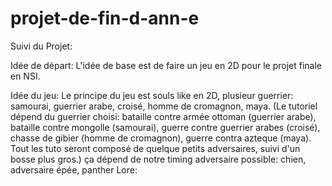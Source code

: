 # projet-de-fin-d-ann-e

Suivi du Projet:

Idée de départ: L'idée de base est de faire un jeu en 2D pour le projet finale en NSI.

Idée du jeu: Le principe du jeu est souls like en 2D, plusieur guerrier: samourai, guerrier arabe, croisé, homme de cromagnon, maya. (Le tutoriel dépend du guerrier choisi: bataille contre armée ottoman (guerrier arabe), bataille contre mongolle (samourai), guerre contre guerrier arabes (croisé), chasse de gibier (homme de cromagnon), guerre contra azteque (maya). Tout les tuto seront composé de quelque petits adversaires, suivi d'un bosse plus gros.) ça dépend de notre timing
adversaire possible: 
chien, adversaire épée, panther
Lore: 


